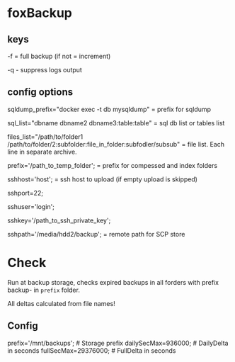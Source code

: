 # foxBackup

## keys 

-f = full backup (if not = increment)

-q - suppress logs output


## config options

sqldump_prefix="docker exec -t db mysqldump" = prefix for sqldump

sql_list="dbname dbname2 dbname3:table:table" = sql db list or tables list

files_list="/path/to/folder1 /path/to/folder/2:subfolder:file_in_folder:subfodler/subsub" = file list. Each line in separate archive.

prefix='/path_to_temp_folder'; = prefix for compessed and index folders

sshhost='host'; = ssh host to upload (if empty upload is skipped)

sshport=22;

sshuser='login';

sshkey='/path_to_ssh_private_key';

sshpath='/media/hdd2/backup'; = remote path for SCP store

# Check

Run at backup storage, checks expired backups in all forders with prefix backup- in ``prefix`` folder.

All deltas calculated from file names!

## Config
prefix='/mnt/backups'; # Storage prefix
dailySecMax=936000; # DailyDelta in seconds
fullSecMax=29376000; # FullDelta in seconds
